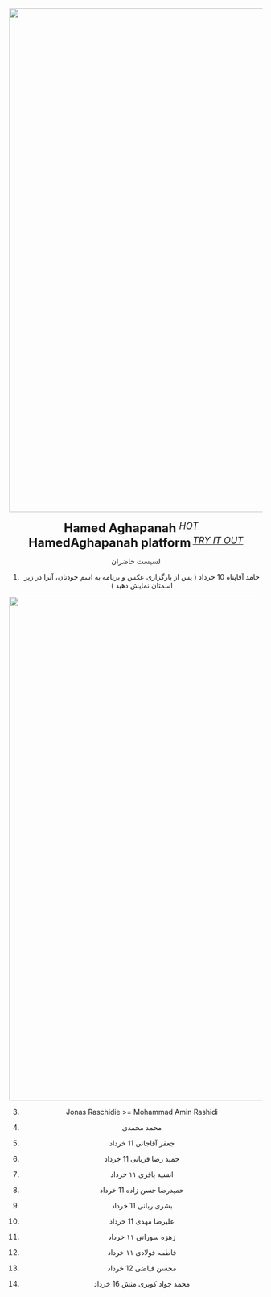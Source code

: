 <div align="center">
  <img src="https://github.com/Hamed-Aghapanah/BOOTCAMP_AI/blob/main/p1.PNG" width="1000"/>
  <div>&nbsp;</div>
  <div align="center">
    <b><font size="5">Hamed Aghapanah </font></b>
    <sup>
      <a href="https://HamedAghapanah.com">
        <i><font size="4">HOT</font></i>
      </a>
    </sup>
    &nbsp;&nbsp;&nbsp;&nbsp;
    <b><font size="5">HamedAghapanah platform</font></b>
    <sup>
      <a href="https://HamedAghapanah.com">
        <i><font size="4">TRY IT OUT</font></i>
      </a>
    </sup>
  </div>







لسیست حاضران

1) حامد آقاپناه   10 خرداد
  ( پس از بارگزاری عکس و برنامه به اسم خودتان، آنرا در زیر اسمتان نمایش دهید )


<img src="https://github.com/Hamed-Aghapanah/BOOTCAMP_AI/blob/main/SAMPLE.PNG" width="1000"/>





3) Jonas Raschidie >= Mohammad Amin Rashidi

4) محمد محمدی
5) جعفر آقاجاني  11 خرداد
6) حمید رضا قربانی 11 خرداد
7) انسیه باقری ۱۱ خرداد
8) حمیدرضا حسن زاده 11 خرداد
9) بشری ربانی 11 خرداد
10) علیرضا مهدی 11 خرداد
11) زهزه سورانی ۱۱ خرداد
12) فاطمه فولادی ۱۱ خرداد
13) محسن فیاضی 12 خرداد
14) محمد جواد کویری منش 16 خرداد
